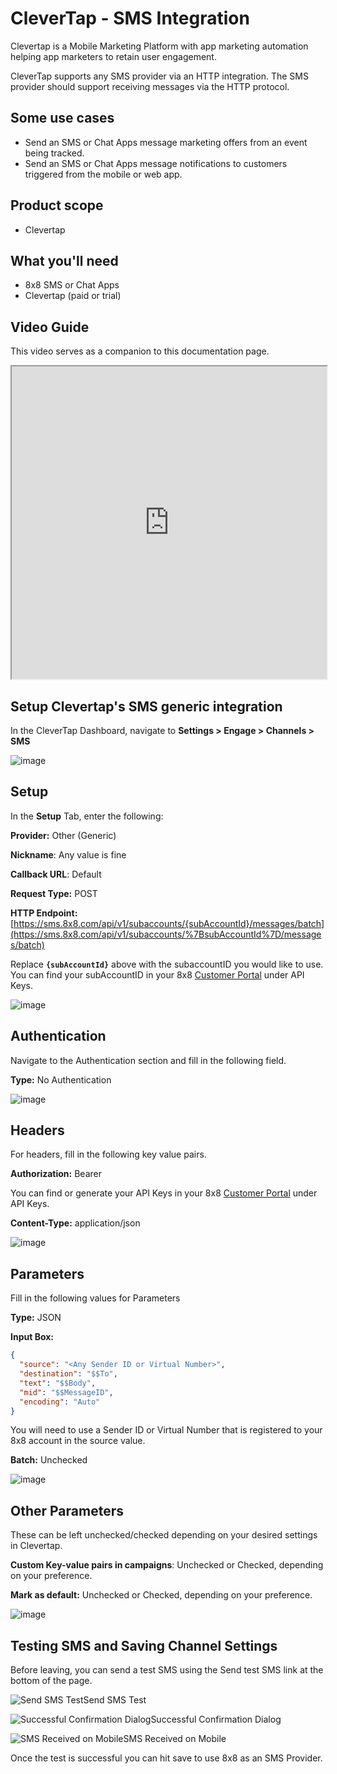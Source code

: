 # CleverTap - SMS Integration

Clevertap is a Mobile Marketing Platform with app marketing automation helping app marketers to retain user engagement.

CleverTap supports any SMS provider via an HTTP integration. The SMS provider should support receiving messages via the HTTP protocol.

## Some use cases

* Send an SMS or Chat Apps message marketing offers from an event being tracked.
* Send an SMS or Chat Apps message notifications to customers triggered from the mobile or web app.

## Product scope

* Clevertap

## What you'll need

* 8x8 SMS or Chat Apps
* Clevertap (paid or trial)

## Video Guide

This video serves as a companion to this documentation page.

<iframe
  src="https://www.youtube.com/embed/xJbyrkfReNc?si=3FqfcpypISYaFx8V"
  height="500px"
  width="100%"
  allow="picture-in-picture; web-share"
  allowFullScreen>
</iframe>

## Setup Clevertap's SMS generic integration

In the CleverTap Dashboard, navigate to **Settings > Engage > Channels > SMS**

![image](../images/9e087ea-image.png)

## Setup

In the **Setup** Tab, enter the following:

**Provider:** Other (Generic)  

**Nickname**: Any value is fine  

**Callback URL**: Default  

**Request Type:** POST  

**HTTP Endpoint:** [https://sms.8x8.com/api/v1/subaccounts/{subAccountId}/messages/batch](https://sms.8x8.com/api/v1/subaccounts/%7BsubAccountId%7D/messages/batch)

Replace **`{subAccountId}`** above with the subaccountID you would like to use. You can find your subAccountID in your 8x8 [Customer Portal](https://connect.8x8.com) under API Keys.

![image](../images/5af06c8-image.png)

## Authentication

Navigate to the Authentication section and fill in the following field.

**Type:** No Authentication

![image](../images/27528c3-image.png)

## Headers

For headers, fill in the following key value pairs.

**Authorization:** Bearer

You can find or generate your API Keys in your 8x8 [Customer Portal](https://connect.8x8.com) under API Keys.

**Content-Type:** application/json

![image](../images/cc9b53d-image.png)

## Parameters

Fill in the following values for Parameters

**Type:** JSON

**Input Box:**

```json
{
  "source": "<Any Sender ID or Virtual Number>",
  "destination": "$$To",
  "text": "$$Body",
  "mid": "$$MessageID",
  "encoding": "Auto"
}

```

You will need to use a Sender ID or Virtual Number that is registered to your 8x8 account in the source value.

**Batch:** Unchecked

![image](../images/af0a5ab-image.png)

## Other Parameters

These can be left unchecked/checked depending on your desired settings in Clevertap.

**Custom Key-value pairs in campaigns**: Unchecked or Checked, depending on your preference.

**Mark as default:** Unchecked or Checked, depending on your preference.

![image](../images/94ec801-image.png)

## Testing SMS and Saving Channel Settings

Before leaving, you can send a test SMS using the Send test SMS link at the bottom of the page.

![Send SMS Test](../images/538c55d-image.png)Send SMS Test

![Successful Confirmation Dialog](../images/247285f-image.png)Successful Confirmation Dialog

![SMS Received on Mobile](../images/2458f78-image.png)SMS Received on Mobile

Once the test is successful you can hit save to use 8x8 as an SMS Provider.
